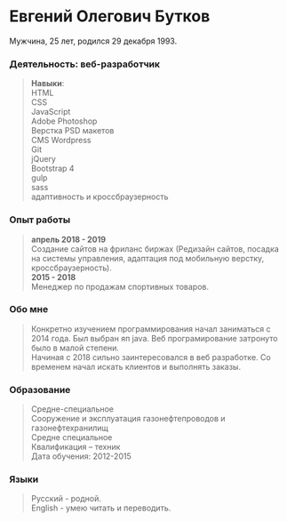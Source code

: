 # Евгений Олегович Бутков
Мужчина, 25 лет, родился 29 декабря 1993.  

### Деятельность: веб-разработчик
>**Навыки**:  
>HTML    
>CSS  
>JavaScript  
>Adobe Photoshop  
>Верстка PSD макетов  
>CMS Wordpress  
>Git  
>jQuery  
>Bootstrap 4  
>gulp   
>sass  
>адаптивность и кроссбраузерность  

### Опыт работы
>**апрель 2018 - 2019**  
> Создание сайтов на фриланс биржах (Редизайн сайтов, посадка на системы управления, адаптация под мобильную верстку, кроссбраузерность).  
>**2015 - 2018**  
> Менеджер по продажам спортивных товаров.

### Обо мне
> Конкретно изучением программирования начал заниматься с 2014 года. Был выбран яп java. Веб програмирование затронуто было в малой степени.  
> Начиная с 2018 сильно заинтересовался в веб разработке. Со временем начал искать клиентов и выполнять заказы.

### Образование 
>Средне-специальное  
>Сооружение и эксплуатация газонефтепроводов и газонефтехранилищ  
>Средне специальное  
>Квалификация – техник  
>Дата обучения: 2012-2015  

### Языки 
>Русский - родной.  
>English - умею читать и переводить.  


